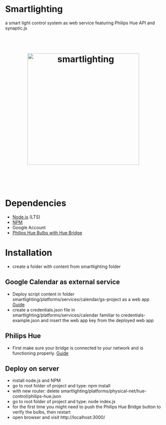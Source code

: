 # Smartlighting
a smart light control system as web service featuring Philips Hue API and synaptic.js

<h1 align="center">
	<br>
	<img width="360" src="https://rawgit.com/ansteh/smartlighting/tree/master/images/readme.JPG" alt="smartlighting">
	<br>
	<br>
	<br>
</h1>

# Dependencies
- [Node.js](https://nodejs.org/en/) (LTS)
- [NPM](https://docs.npmjs.com/cli/install)
- Google Account
- [Philips Hue Bulbs with Hue Bridge](http://www2.meethue.com/de-de/productdetail/philips-hue-white-sk-a19)

# Installation
- create a folder with content from smartlighting folder

## Google Calendar as external service
- Deploy script content in folder smartlighting/platforms/services/calendar/gs-project as a web app [Guide](https://developers.google.com/apps-script/guides/web#deploying_a_script_as_a_web_app)
- create a credentials.json file in smartlighting/platforms/services/calendar familiar to credentials-example.json and insert the web app key from the deployed web app

## Philips Hue
- First make sure your bridge is connected to your network and is functioning properly. [Guide](http://www.developers.meethue.com/documentation/getting-started)

## Deploy on server
- install node.js and NPM
- go to root folder of project and type: npm install
- with new router: delete smartlighting/platforms/physical-net/hue-control/philips-hue.json
- go to root folder of project and type: node index.js
- for the first time you might need to push the Philips Hue Bridge button to verify the bulbs, then restart
- open browser and visit http://localhost:3000/
